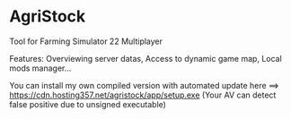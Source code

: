 # AgriStock
Tool for Farming Simulator 22 Multiplayer

Features: Overviewing server datas, Access to dynamic game map, Local mods manager...



You can install my own compiled version with automated update here ==> https://cdn.hosting357.net/agristock/app/setup.exe (Your AV can detect false positive due to unsigned executable)
